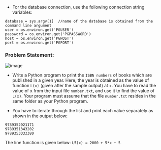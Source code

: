 * For the database connection, use the following connection string variables:
```
database = sys.argv[1]	//name of the database is obtained from the command line argument
user = os.environ.get('PGUSER') 
password = os.environ.get('PGPASSWORD') 
host = os.environ.get('PGHOST')
port = os.environ.get('PGPORT')
```

### Problem Statement:
![image](https://github.com/user-attachments/assets/ed7466fb-27f5-4991-baed-27d0f3b48046)

- Write a Python program to print the `ISBN numbers` of books which are published in a given year.
Here, the year is obtained as the value of function `L(x)` (given after the sample output) at `x`.
You have to read the value of x from the input file `number.txt`, and use it to find the value of `L(x)`.
Your program must assume that the file `number.txt` resides in the same folder as your Python program.

- You have to iterate through the list and print each value separately as shown in the output below: 

```
9789352921171
9789351343202
9789353333380
```
The line function is given below:
`L5(x) = 2000 + 5*x + 5`
